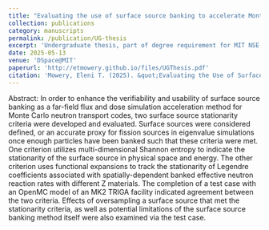 ```yaml
---
title: "Evaluating the use of surface source banking to accelerate Monte Carlo transport simulations of far-field particle fluxes"
collection: publications
category: manuscripts
permalink: /publication/UG-thesis
excerpt: 'Undergraduate thesis, part of degree requirement for MIT NSE'
date: 2025-05-13
venue: 'DSpace@MIT'
paperurl: 'http://etmowery.github.io/files/UGThesis.pdf'
citation: 'Mowery, Eleni T. (2025). &quot;Evaluating the Use of Surface Source Banking to Accelerate Monte Carlo Transport Simulations of Far-Field Particle Fluxes.&quot; <i>MIT Undergraduate Thesis</i>.'
---
```


Abstract:
In order to enhance the verifiability and usability of surface source banking as a far-field flux and dose simulation acceleration method for Monte Carlo neutron transport codes, two surface source stationarity criteria were developed and evaluated. Surface sources were considered defined, or an accurate proxy for fission sources in eigenvalue simulations once enough particles have been banked such that these criteria were met. One criterion utilizes multi-dimensional Shannon entropy to indicate the stationarity of the surface source in physical space and energy. The other criterion uses functional expansions to track the stationarity of Legendre coefficients associated with spatially-dependent banked effective neutron reaction rates with different Z materials. The completion of a test case with an OpenMC model of an MK2 TRIGA facility indicated agreement between the two criteria. Effects of oversampling a surface source that met the stationarity criteria, as well as potential limitations of the surface source banking method itself were also examined via the test case.

